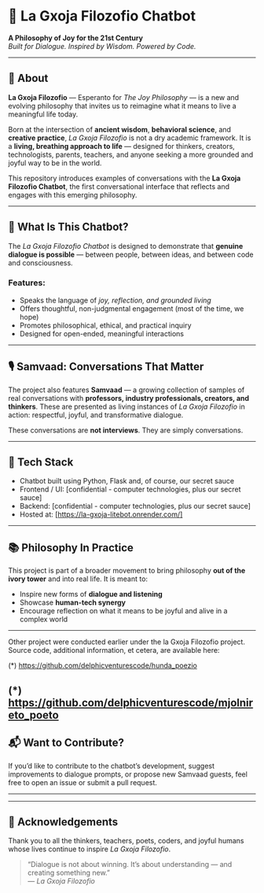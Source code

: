 # 🤖 La Gxoja Filozofio Chatbot

**A Philosophy of Joy for the 21st Century**  
*Built for Dialogue. Inspired by Wisdom. Powered by Code.*

---

## 🌟 About

**La Gxoja Filozofio** — Esperanto for *The Joy Philosophy* — is a new and evolving philosophy that invites us to reimagine what it means to live a meaningful life today.

Born at the intersection of **ancient wisdom**, **behavioral science**, and **creative practice**, *La Gxoja Filozofio* is not a dry academic framework. It is a **living, breathing approach to life** — designed for thinkers, creators, technologists, parents, teachers, and anyone seeking a more grounded and joyful way to be in the world.

This repository introduces examples of conversations with the **La Gxoja Filozofio Chatbot**, the first conversational interface that reflects and engages with this emerging philosophy.

---

## 💬 What Is This Chatbot?

The *La Gxoja Filozofio Chatbot* is designed to demonstrate that **genuine dialogue is possible** — between people, between ideas, and between code and consciousness.

### Features:
- Speaks the language of *joy, reflection, and grounded living*
- Offers thoughtful, non-judgmental engagement (most of the time, we hope)
- Promotes philosophical, ethical, and practical inquiry
- Designed for open-ended, meaningful interactions

---

## 🎙️ Samvaad: Conversations That Matter

The project also features **Samvaad** — a growing collection of samples of real conversations with **professors, industry professionals, creators, and thinkers**. These are presented as living instances of *La Gxoja Filozofio* in action: respectful, joyful, and transformative dialogue.

These conversations are **not interviews**. They are simply conversations.

---

## 🔧 Tech Stack

- Chatbot built using Python, Flask and, of course, our secret sauce
- Frontend / UI: [confidential - computer technologies, plus our secret sauce]
- Backend: [confidential - computer technologies, plus our secret sauce]
- Hosted at: [https://la-gxoja-litebot.onrender.com/]

---

## 📚 Philosophy In Practice

This project is part of a broader movement to bring philosophy **out of the ivory tower** and into real life. It is meant to:
- Inspire new forms of **dialogue and listening**
- Showcase **human-tech synergy**
- Encourage reflection on what it means to be joyful and alive in a complex world

---
Other project were conducted earlier under the la Gxoja Filozofio project. Source code, additional information, et cetera, are available here:

(*) https://github.com/delphicventurescode/hunda_poezio

(*) https://github.com/delphicventurescode/mjolnireto_poeto
---

## 📬 Want to Contribute?

If you’d like to contribute to the chatbot’s development, suggest improvements to dialogue prompts, or propose new Samvaad guests, feel free to open an issue or submit a pull request.

---


---

## 🙏 Acknowledgements

Thank you to all the thinkers, teachers, poets, coders, and joyful humans whose lives continue to inspire *La Gxoja Filozofio*.

> “Dialogue is not about winning. It’s about understanding — and creating something new.”  
> — *La Gxoja Filozofio*
